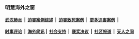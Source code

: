 
### 明慧海外之窗

####  [武汉肺炎](indexes/365.md?t=03241100) &nbsp;|&nbsp;  [迫害案例综述](indexes/328.md?t=03241100) &nbsp;|&nbsp; [迫害致死案例](indexes/277.md?t=03241100)  &nbsp;|&nbsp; [更多迫害案例](indexes/81.md?t=03241100)  &nbsp;|&nbsp; 
####  [时事评论](indexes/19.md?t=03241100) &nbsp;|&nbsp; [海外简讯](indexes/245.md?t=03241100)&nbsp;|&nbsp;  [社会支持](indexes/140.md?t=03241100) &nbsp;|&nbsp; [褒奖决议](indexes/282.md?t=03241100) &nbsp;|&nbsp; [社区报道](indexes/91.md?t=03241100)  &nbsp;|&nbsp; [天人之间](indexes/78.md?t=03241100) 

